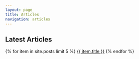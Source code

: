 ```yaml
---
layout: page
title: Articles
navigation: articles
---
```


## Latest Articles

{% for item in site.posts limit 5 %}
  <a href="{{ item.url }}" title="{{ item.title }}">{{ item.title }}</a>
{% endfor %}